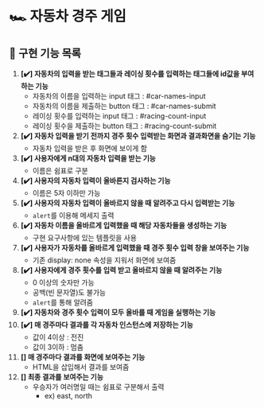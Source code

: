 # 🏎️ 자동차 경주 게임

## 📝 구현 기능 목록
1. **[✔️] 자동차의 입력을 받는 태그들과 레이싱 횟수를 입력하는 태그들에 id값을 부여하는 기능**
   - 자동차의 이름을 입력하는 input 태그 : #car-names-input
   - 자동차의 이름을 제출하는 button 태그 : #car-names-submit
   - 레이싱 횟수를 입력하는 input 태그 : #racing-count-input
   - 레이싱 횟수을 제출하는 button 태그 : #racing-count-submit
1. **[✔️] 자동차 입력을 받기 전까지 경주 횟수 입력받는 화면과 결과화면을 숨기는 기능**
   - 자동차 입력을 받은 후 화면에 보이게 함
1. **[✔️] 사용자에게 n대의 자동차 입력을 받는 기능**
   - 이름은 쉼표로 구분
1. **[✔️] 사용자의 자동차 입력이 올바른지 검사하는 기능**
   - 이름은 5자 이하만 가능
1. **[✔️] 사용자의 자동차 입력이 올바르지 않을 때 알려주고 다시 입력받는 기능**
   - ```alert```를 이용해 메세지 출력
1. **[✔️] 자동차 이름을 올바르게 입력했을 때 해당 자동차들을 생성하는 기능**
   - 구현 요구사항에 있는 템플릿을 사용
1. **[✔️] 사용자가 자동차를 올바르게 입력했을 때 경주 횟수 입력 창을 보여주는 기능**
   - 기존 display: none 속성을 지워서 화면에 보여줌
1. **[✔️] 사용자에게 경주 횟수를 입력 받고 올바르지 않을 때 알려주는 기능**
   - 0 이상의 숫자만 가능
   - 공백(빈 문자열)도 불가능
   - ```alert```를 통해 알려줌
1. **[✔️] 자동차와 경주 횟수 입력이 모두 올바를 때 게임을 실행하는 기능**
1. **[✔️] 매 경주마다 결과를 각 자동차 인스턴스에 저장하는 기능**
    - 값이 4이상 : 전진
    - 값이 3이하 : 멈춤
1. **[] 매 경주마다 결과를 화면에 보여주는 기능**
    - HTML을 삽입해서 결과를 보여줌
1. **[] 최종 결과를 보여주는 기능**
    - 우승자가 여러명일 때는 쉼표로 구분해서 출력 
      - ex) east, north

